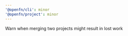 ```yaml
---
'@openfn/cli': minor
'@openfn/project': minor
---
```


Warn when merging two projects might result in lost work
